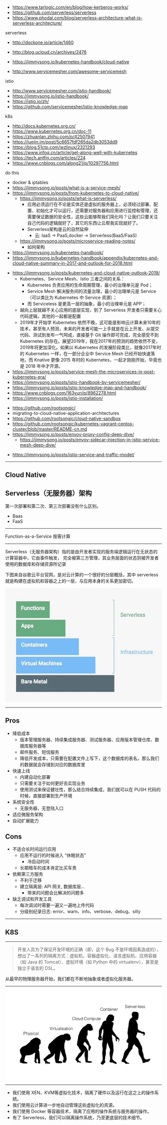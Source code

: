 + https://www.tarlogic.com/en/blog/how-kerberos-works/
+ https://github.com/serverless/serverless
+ https://www.phodal.com/blog/serverless-architecture-what-is-serverless-architecture/

serverless

+ http://dockone.io/article/1460
+ http://blog.ucloud.cn/archives/2476

+ https://jimmysong.io/kubernetes-handbook/cloud-native
+ http://www.servicemesher.com/awesome-servicemesh


istio
+ http://www.servicemesher.com/istio-handbook/
+ https://jimmysong.io/istio-handbook/
+ https://istio.io/zh/
+ https://github.com/servicemesher/istio-knowledge-map


k8s

+ http://docs.kubernetes.org.cn/
+ https://www.kubernetes.org.cn/doc-11
+ https://zhuanlan.zhihu.com/p/42507941
+ https://juejin.im/post/5c6657fdf265da2db3053dd9
+ https://blog.51cto.com/wzlinux/2321293
+ https://www.infoq.cn/article/get-along-well-with-kubernetes
+ https://tech.antfin.com/articles/224
+ https://www.cnblogs.com/along21/p/10297756.html





do this

+ docker & iptables
+ https://jimmysong.io/posts/what-is-a-service-mesh/
+ https://jimmysong.io/posts/from-kubernetes-to-cloud-native/
    * https://jimmysong.io/posts/what-is-serverless/
        - 应用必须运行在不论是实体还是虚拟的服务器上，必须经过部署、配置、初始化才可以运行，还需要对服务器和应用进行监控和管理，还需要保证数据的安全性，这些云能够帮我们简化吗？让我们只要关注自己代码的逻辑就好了，其它的东西让云帮我实现就好了。
        - Serverless架构是云的自然延伸
            + 云: IaaS -> PaaS,docker -> Serverless(BaaS/FaaS)
    * https://jimmysong.io/posts/microservice-reading-notes/
        - 如何架构
+ https://jimmysong.io/kubernetes-handbook/
+ https://jimmysong.io/kubernetes-handbook/appendix/kubernetes-and-cloud-native-summary-in-2017-and-outlook-for-2018.html
* https://jimmysong.io/posts/kubernetes-and-cloud-native-outlook-2019/
    - Kubernetes、Service Mesh、Istio 三者之间的关系：
        + Kubernetes 负责应用的生命周期管理，最小的治理单元是 Pod；
        + Service Mesh 解决服务间的流量治理，最小的治理单元是 Service（可以类比为 Kubernetes 中 Service 资源）；
        + 而 Serviceless 是更高一层的抽象，最小的治理单元是 APP；
    - 越向上层就越不关心应用的底层实现，到了 Serverless 开发者只需要关心代码逻辑，其他的一起都是配置
    - 2019年才开始学 Kubernetes 依然不晚，这可能是影响云计算未来10年的技术，甚至有人预测，未来的开发者可能一上手就是在云上开发，从提交代码、测试到发布一气呵成，直接基于 Git 操作即可完成，完全感受不到 Kubernetes 的存在。展望2019年，我在2017年的预测的趋势依然不变，2019年将更加深化。如果以 Kubernetes 的发展阶段类比，就像2017年时的 Kubernetes 一样，在一部分企业中 Service Mesh 已经开始快速落地，而 Knative 更像 2015 年时的 Kubernetes，一起才刚刚开始，毕竟也是 2018 年中才开源。
* https://jimmysong.io/posts/service-mesh-the-microservices-in-post-kubernetes-era/
* https://jimmysong.io/posts/istio-handbook-by-servicemesher/
* https://jimmysong.io/posts/istio-knowledge-map-and-handbook/
* https://www.cnblogs.com/163yun/p/8962278.html
* https://jimmysong.io/posts/istio-installation/
+ https://github.com/rootsongjc/
+ migrating-to-cloud-native-application-architectures
+ https://github.com/rootsongjc/cloud-native-sandbox
+ https://github.com/rootsongjc/kubernetes-vagrant-centos-cluster/blob/master/README-cn.md
+ https://jimmysong.io/posts/envoy-proxy-config-deep-dive/
    * https://jimmysong.io/posts/envoy-sidecar-injection-in-istio-service-mesh-deep-dive/
* https://jimmysong.io/posts/istio-service-and-traffic-model/


---

## Cloud Native


## Serverless（无服务器）架构

第一次部署和第二次、第三次部署没有什么区别。

+ Baas
+ FaaS

---

Function-as-a-Service 按需计算

---

Serverless（无服务器架构）指的是由开发者实现的服务端逻辑运行在无状态的计算容器中，它由事件触发， 完全被第三方管理，其业务层面的状态则被开发者使用的数据库和存储资源所记录

下图来自谷歌云平台官网，是对云计算的一个很好的分层概括，其中 serverless 就是构建在虚拟机和容器之上的一层，与应用本身的关系更加密切。

![google-cloud](/img/ops/google-cloud.jpg)


---
## Pros
+ 降低成本
    * 版本管理服务器、持续集成服务器、测试服务器、应用版本管理仓库、数据库服务器等
    * 邮件服务、短信服务
    * 降低开发成本，只需要在配置文件上写下，这个数据库的表名，那么我们的数据就会存储到对应的数据库里
+ 快速上线
    * 内建自动化部署
    * 只需要关注于如何更好去实现业务
    * 使用测试来保证健壮性，那么结合持续集成，我们就可以在 PUSH 代码的时候，直接部署到生产环境
+ 系统安全性
    * 无服务器，无登陆入口
+ 适应微服务架构
+ 自动扩展能力

## Cons
+ 不适合长时间运行应用
    * 应用不运行的时候进入 “休眠状态”
        - 冷启动时间
    * 长期租车的成本肯定比买车贵
+ 依赖第三方服务
    * 不利于迁移
    * 建立隔离层: API 网关, 数据库层...
        - 带来的问题会比解决的问题多
+ 缺乏调试和开发工具
    * 每次调试时需要一遍又一遍地上传代码
    * 分级别纪录日志: error、warn、info、verbose、debug、silly


---
## K8S


---

>开发人员为了保证开发环境的正确（即，这个 Bug 不是环境因素造成的），想出了一系列的隔离方式：虚拟机、容器虚拟化、语言虚拟机、应用容器（如 Java 的 Tomcat）、虚拟环境（如 Python 中的 virtualenv），甚至是独立于语言的 DSL。


从最早的物理服务器开始，我们都在不断地抽象或者虚拟化服务器。

---

![虚拟化](/img/ops/server-growth.jpg)

---

+ 我们使用 XEN、KVM等虚拟化技术，隔离了硬件以及运行在这之上的操作系统。
+ 我们使用云计算进一步地自动管理这些虚拟化的资源。
+ 我们使用 Docker 等容器技术，隔离了应用的操作系统与服务器的操作。
+ 有了 Serverless，我们可以隔离操作系统，乃至更底层的技术细节。

